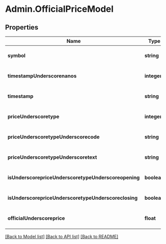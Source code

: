 # Admin.OfficialPriceModel

## Properties
Name | Type | Description | Notes
------------ | ------------- | ------------- | -------------
**symbol** | **string** |  | [optional] [default to null]
**timestampUnderscorenanos** | **integer** |  | [optional] [default to null]
**timestamp** | **string** |  | [optional] [default to null]
**priceUnderscoretype** | **integer** |  | [optional] [default to null]
**priceUnderscoretypeUnderscorecode** | **string** |  | [optional] [default to null]
**priceUnderscoretypeUnderscoretext** | **string** |  | [optional] [default to null]
**isUnderscorepriceUnderscoretypeUnderscoreopening** | **boolean** |  | [optional] [default to null]
**isUnderscorepriceUnderscoretypeUnderscoreclosing** | **boolean** |  | [optional] [default to null]
**officialUnderscoreprice** | **float** |  | [optional] [default to null]

[[Back to Model list]](../README.md#documentation-for-models) [[Back to API list]](../README.md#documentation-for-api-endpoints) [[Back to README]](../README.md)


